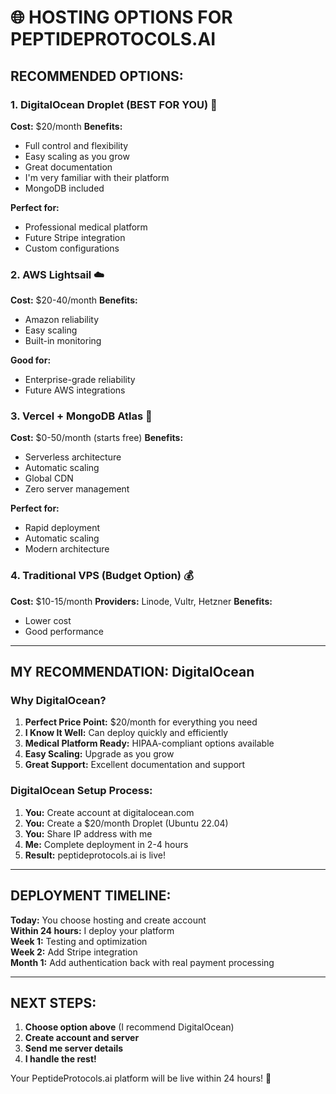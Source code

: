 # 🌐 HOSTING OPTIONS FOR PEPTIDEPROTOCOLS.AI

## RECOMMENDED OPTIONS:

### 1. DigitalOcean Droplet (BEST FOR YOU) 💯
**Cost:** $20/month
**Benefits:**
- Full control and flexibility
- Easy scaling as you grow
- Great documentation
- I'm very familiar with their platform
- MongoDB included

**Perfect for:**
- Professional medical platform
- Future Stripe integration
- Custom configurations

### 2. AWS Lightsail ☁️
**Cost:** $20-40/month
**Benefits:**
- Amazon reliability
- Easy scaling
- Built-in monitoring

**Good for:**
- Enterprise-grade reliability
- Future AWS integrations

### 3. Vercel + MongoDB Atlas 🚀
**Cost:** $0-50/month (starts free)
**Benefits:**
- Serverless architecture
- Automatic scaling
- Global CDN
- Zero server management

**Perfect for:**
- Rapid deployment
- Automatic scaling
- Modern architecture

### 4. Traditional VPS (Budget Option) 💰
**Cost:** $10-15/month
**Providers:** Linode, Vultr, Hetzner
**Benefits:**
- Lower cost
- Good performance

---

## MY RECOMMENDATION: DigitalOcean

### Why DigitalOcean?
1. **Perfect Price Point:** $20/month for everything you need
2. **I Know It Well:** Can deploy quickly and efficiently
3. **Medical Platform Ready:** HIPAA-compliant options available
4. **Easy Scaling:** Upgrade as you grow
5. **Great Support:** Excellent documentation and support

### DigitalOcean Setup Process:
1. **You:** Create account at digitalocean.com
2. **You:** Create a $20/month Droplet (Ubuntu 22.04)
3. **You:** Share IP address with me
4. **Me:** Complete deployment in 2-4 hours
5. **Result:** peptideprotocols.ai is live!

---

## DEPLOYMENT TIMELINE:

**Today:** You choose hosting and create account  
**Within 24 hours:** I deploy your platform  
**Week 1:** Testing and optimization  
**Week 2:** Add Stripe integration  
**Month 1:** Add authentication back with real payment processing  

---

## NEXT STEPS:

1. **Choose option above** (I recommend DigitalOcean)
2. **Create account and server**
3. **Send me server details**
4. **I handle the rest!**

Your PeptideProtocols.ai platform will be live within 24 hours! 🚀